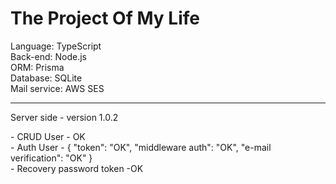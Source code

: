 # The Project Of My Life

Language: TypeScript<br>
Back-end: Node.js<br>
ORM: Prisma<br>
Database: SQLite<br>
Mail service: AWS SES<hr>

<p>Server side - version 1.0.2</p>
- CRUD User - OK <br>
- Auth User - {
"token": "OK", 
"middleware auth": "OK", 
"e-mail verification": "OK"
}<br>
- Recovery password token -OK
